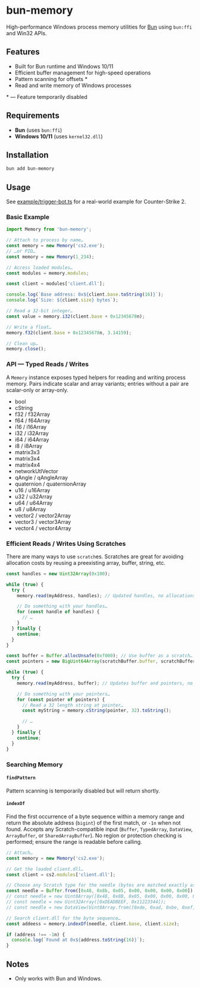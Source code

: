 # bun-memory

High-performance Windows process memory utilities for [Bun](https://bun.sh) using `bun:ffi` and
Win32 APIs.

## Features

- Built for Bun runtime and Windows 10/11
- Efficient buffer management for high-speed operations
- Pattern scanning for offsets \*
- Read and write memory of Windows processes

\* — Feature temporarily disabled

## Requirements

- **Bun** (uses `bun:ffi`)
- **Windows 10/11** (uses `kernel32.dll`)

## Installation

```bash
bun add bun-memory
```

## Usage

See [example/trigger-bot.ts](example/trigger-bot.ts) for a real-world example for Counter-Strike 2.

### Basic Example

```ts
import Memory from 'bun-memory';

// Attach to process by name…
const memory = new Memory('cs2.exe');
// …or PID…
const memory = new Memory(1_234);

// Access loaded modules…
const modules = memory.modules;

const client = modules['client.dll'];

console.log(`Base address: 0x${client.base.toString(16)}`);
console.log(`Size: ${client.size} bytes`);

// Read a 32-bit integer…
const value = memory.i32(client.base + 0x12345678n);

// Write a float…
memory.f32(client.base + 0x12345678n, 3.14159);

// Clean up…
memory.close();
```

### API — Typed Reads / Writes

A `Memory` instance exposes typed helpers for reading and writing process memory. Pairs indicate
scalar and array variants; entries without a pair are scalar-only or array-only.

- bool
- cString
- f32 / f32Array
- f64 / f64Array
- i16 / i16Array
- i32 / i32Array
- i64 / i64Array
- i8 / i8Array
- matrix3x3
- matrix3x4
- matrix4x4
- networkUtlVector
- qAngle / qAngleArray
- quaternion / quaternionArray
- u16 / u16Array
- u32 / u32Array
- u64 / u64Array
- u8 / u8Array
- vector2 / vector2Array
- vector3 / vector3Array
- vector4 / vector4Array

### Efficient Reads / Writes Using Scratches

There are many ways to use `scratch`es. Scratches are great for avoiding allocation costs by reusing
a preexisting array, buffer, string, etc.

```ts
const handles = new Uint32Array(0x100);

while (true) {
  try {
    memory.read(myAddress, handles); // Updated handles, no allocations…

    // Do something with your handles…
    for (const handle of handles) {
      // …
    }
  } finally {
    continue;
  }
}
```

```ts
const buffer = Buffer.allocUnsafe(0xf000); // Use buffer as a scratch…
const pointers = new BigUint64Array(scratchBuffer.buffer, scratchBuffer.byteOffset, 0xf000 / 8);

while (true) {
  try {
    memory.read(myAddress, buffer); // Updates buffer and pointers, no allocations…

    // Do something with your pointers…
    for (const pointer of pointers) {
      // Read a 32 length string at pointer…
      const myString = memory.cString(pointer, 32).toString();

      // …
    }
  } finally {
    continue;
  }
}
```

### Searching Memory

#### `findPattern`

Pattern scanning is temporarily disabled but will return shortly.

#### `indexOf`

Find the first occurrence of a byte sequence within a memory range and return the absolute address (`bigint`) of the first match, or `-1n` when not found. Accepts any Scratch-compatible input (`Buffer`, `TypedArray`, `DataView`, `ArrayBuffer`, or `SharedArrayBuffer`). No region or protection checking is performed; ensure the range is readable before calling.

```ts
// Attach…
const memory = new Memory('cs2.exe');

// Get the loaded client.dll…
const client = cs2.modules['client.dll'];

// Choose any Scratch type for the needle (bytes are matched exactly as laid out in memory).
const needle = Buffer.from([0x48, 0x8b, 0x05, 0x00, 0x00, 0x00, 0x00]);
// const needle = new Uint8Array([0x48, 0x8B, 0x05, 0x00, 0x00, 0x00, 0x00]);
// const needle = new Uint32Array([0xDEADBEEF, 0x11223344]);
// const needle = new DataView(Uint8Array.from([0xde, 0xad, 0xbe, 0xef]).buffer);

// Search client.dll for the byte sequence…
const addeess = memory.indexOf(needle, client.base, client.size);

if (address !== -1n) {
  console.log(`Found at 0x${address.toString(16)}`);
}
```

## Notes

- Only works with Bun and Windows.
